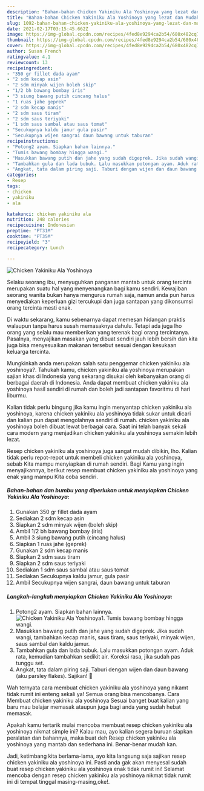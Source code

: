 ```yaml
---
description: "Bahan-bahan Chicken Yakiniku Ala Yoshinoya yang lezat dan Mudah Dibuat"
title: "Bahan-bahan Chicken Yakiniku Ala Yoshinoya yang lezat dan Mudah Dibuat"
slug: 1092-bahan-bahan-chicken-yakiniku-ala-yoshinoya-yang-lezat-dan-mudah-dibuat
date: 2021-02-17T03:15:45.662Z
image: https://img-global.cpcdn.com/recipes/4fed8e9294ca2b54/680x482cq70/chicken-yakiniku-ala-yoshinoya-foto-resep-utama.jpg
thumbnail: https://img-global.cpcdn.com/recipes/4fed8e9294ca2b54/680x482cq70/chicken-yakiniku-ala-yoshinoya-foto-resep-utama.jpg
cover: https://img-global.cpcdn.com/recipes/4fed8e9294ca2b54/680x482cq70/chicken-yakiniku-ala-yoshinoya-foto-resep-utama.jpg
author: Susan French
ratingvalue: 4.1
reviewcount: 13
recipeingredient:
- "350 gr fillet dada ayam"
- "2 sdm kecap asin"
- "2 sdm minyak wijen boleh skip"
- "1/2 bh bawang bombay iris"
- "3 siung bawang putih cincang halus"
- "1 ruas jahe geprek"
- "2 sdm kecap manis"
- "2 sdm saus tiram"
- "2 sdm saus teriyaki"
- "1 sdm saus sambal atau saus tomat"
- "Secukupnya kaldu jamur gula pasir"
- "Secukupnya wijen sangrai daun bawang untuk taburan"
recipeinstructions:
- "Potong2 ayam. Siapkan bahan lainnya."
- "Tumis bawang bombay hingga wangi."
- "Masukkan bawang putih dan jahe yang sudah digeprek. Jika sudah wangi, tambahkan kecap manis, saus tiram, saus teriyaki, minyak wijen, saus sambal dan kaldu jamur."
- "Tambahkan gula dan lada bubuk. Lalu masukkan potongan ayam. Aduk rata, kemudian tambahkan sedikit air. Koreksi rasa, jika sudah pas tunggu set."
- "Angkat, tata dalam piring saji. Taburi dengan wijen dan daun bawang (aku parsley flakes). Sajikan! 🧡"
categories:
- Resep
tags:
- chicken
- yakiniku
- ala

katakunci: chicken yakiniku ala 
nutrition: 248 calories
recipecuisine: Indonesian
preptime: "PT31M"
cooktime: "PT35M"
recipeyield: "3"
recipecategory: Lunch

---
```



![Chicken Yakiniku Ala Yoshinoya](https://img-global.cpcdn.com/recipes/4fed8e9294ca2b54/680x482cq70/chicken-yakiniku-ala-yoshinoya-foto-resep-utama.jpg)

Selaku seorang ibu, menyuguhkan panganan mantab untuk orang tercinta merupakan suatu hal yang menyenangkan bagi kamu sendiri. Kewajiban seorang  wanita bukan hanya mengurus rumah saja, namun anda pun harus menyediakan keperluan gizi tercukupi dan juga santapan yang dikonsumsi orang tercinta mesti enak.

Di waktu  sekarang, kamu sebenarnya dapat memesan hidangan praktis walaupun tanpa harus susah memasaknya dahulu. Tetapi ada juga lho orang yang selalu mau memberikan yang terenak bagi orang tercintanya. Pasalnya, menyajikan masakan yang dibuat sendiri jauh lebih bersih dan kita juga bisa menyesuaikan makanan tersebut sesuai dengan kesukaan keluarga tercinta. 



Mungkinkah anda merupakan salah satu penggemar chicken yakiniku ala yoshinoya?. Tahukah kamu, chicken yakiniku ala yoshinoya merupakan sajian khas di Indonesia yang sekarang disukai oleh kebanyakan orang di berbagai daerah di Indonesia. Anda dapat membuat chicken yakiniku ala yoshinoya hasil sendiri di rumah dan boleh jadi santapan favoritmu di hari liburmu.

Kalian tidak perlu bingung jika kamu ingin menyantap chicken yakiniku ala yoshinoya, karena chicken yakiniku ala yoshinoya tidak sukar untuk dicari dan kalian pun dapat mengolahnya sendiri di rumah. chicken yakiniku ala yoshinoya boleh dibuat lewat berbagai cara. Saat ini telah banyak sekali cara modern yang menjadikan chicken yakiniku ala yoshinoya semakin lebih lezat.

Resep chicken yakiniku ala yoshinoya juga sangat mudah dibikin, lho. Kalian tidak perlu repot-repot untuk membeli chicken yakiniku ala yoshinoya, sebab Kita mampu menyiapkan di rumah sendiri. Bagi Kamu yang ingin menyajikannya, berikut resep membuat chicken yakiniku ala yoshinoya yang enak yang mampu Kita coba sendiri.

<!--inarticleads1-->

##### Bahan-bahan dan bumbu yang diperlukan untuk menyiapkan Chicken Yakiniku Ala Yoshinoya:

1. Gunakan 350 gr fillet dada ayam
1. Sediakan 2 sdm kecap asin
1. Siapkan 2 sdm minyak wijen (boleh skip)
1. Ambil 1/2 bh bawang bombay (iris)
1. Ambil 3 siung bawang putih (cincang halus)
1. Siapkan 1 ruas jahe (geprek)
1. Gunakan 2 sdm kecap manis
1. Siapkan 2 sdm saus tiram
1. Siapkan 2 sdm saus teriyaki
1. Sediakan 1 sdm saus sambal atau saus tomat
1. Sediakan Secukupnya kaldu jamur, gula pasir
1. Ambil Secukupnya wijen sangrai, daun bawang untuk taburan




<!--inarticleads2-->

##### Langkah-langkah menyiapkan Chicken Yakiniku Ala Yoshinoya:

1. Potong2 ayam. Siapkan bahan lainnya.
<img src="https://img-global.cpcdn.com/steps/ace8e87156959fe1/160x128cq70/chicken-yakiniku-ala-yoshinoya-langkah-memasak-1-foto.jpg" alt="Chicken Yakiniku Ala Yoshinoya">1. Tumis bawang bombay hingga wangi.
1. Masukkan bawang putih dan jahe yang sudah digeprek. Jika sudah wangi, tambahkan kecap manis, saus tiram, saus teriyaki, minyak wijen, saus sambal dan kaldu jamur.
1. Tambahkan gula dan lada bubuk. Lalu masukkan potongan ayam. Aduk rata, kemudian tambahkan sedikit air. Koreksi rasa, jika sudah pas tunggu set.
1. Angkat, tata dalam piring saji. Taburi dengan wijen dan daun bawang (aku parsley flakes). Sajikan! 🧡




Wah ternyata cara membuat chicken yakiniku ala yoshinoya yang nikamt tidak rumit ini enteng sekali ya! Semua orang bisa mencobanya. Cara Membuat chicken yakiniku ala yoshinoya Sesuai banget buat kalian yang baru mau belajar memasak ataupun juga bagi anda yang sudah hebat memasak.

Apakah kamu tertarik mulai mencoba membuat resep chicken yakiniku ala yoshinoya nikmat simple ini? Kalau mau, ayo kalian segera buruan siapkan peralatan dan bahannya, maka buat deh Resep chicken yakiniku ala yoshinoya yang mantab dan sederhana ini. Benar-benar mudah kan. 

Jadi, ketimbang kita berlama-lama, ayo kita langsung saja sajikan resep chicken yakiniku ala yoshinoya ini. Pasti anda gak akan menyesal sudah buat resep chicken yakiniku ala yoshinoya enak tidak rumit ini! Selamat mencoba dengan resep chicken yakiniku ala yoshinoya nikmat tidak rumit ini di tempat tinggal masing-masing,oke!.


